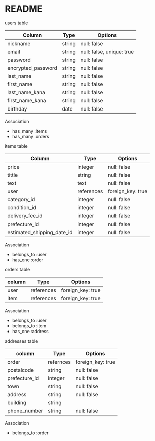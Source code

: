 # README

users table

| Column                | Type     | Options                   | 
| --------------------- | -------- | ------------------------- |
| nickname              | string   | null: false               |
| email                 | string   | null: false, unique: true |
| password              | string   | null: false               |
| encrypted_password    | string   | null: false               |
| last_name             | string   | null: false               |
| first_name            | string   | null: false               |
| last_name_kana        | string   | null: false               |
| first_name_kana       | string   | null: false               |
| birthday              | date     | null: false               |

Association
- has_many :items
- has_many :orders

items table

| Column                     | Type       | Options           | 
| -------------------------- | ---------- | ----------------- |
| price                      | integer    | null: false       |
| tittle                     | string     | null: false       |
| text                       | text       | null: false       |
| user                       | references | foreign_key: true |
| category_id                | integer    | null: false       |  #active hashを使用するため末尾に_id、integer型
| condition_id               | integer    | null: false       |
| delivery_fee_id            | integer    | null: false       |
| prefecture_id              | integer    | null: false       |
| estimated_shipping_date_id | integer    | null: false       |

Association
- belongs_to :user
- has_one :order

orders table

| column  | Type       | Options           |
| ------- | -----------| ----------------- |
| user    | references | foreign_key: true | #users tableを参照する
| item    | references | foreign_key: true | #items tableを参照する

Association
- belongs_to :user
- belongs_to :item
- has_one :address

addresses table

| column        | Type       | Options           |
| ------------- | -----------| ----------------- |
| order         | refernces  | foreign_key: true | 　#orders tableを参照
| postalcode    | string     | null: false       |  #0から始まるとintegerでは補完できない
| prefecture_id | integer    | null: false       |
| town          | string     | null: false       |
| address       | string     | null: false       |
| building      | string     |                   |  #任意なので制約はいらない
| phone_number  | string     | null: false       |  #0から始まるとintegerでは補完できない

Association
- belongs_to :order